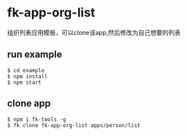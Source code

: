 # fk-app-org-list

组织列表应用模板，可以clone该app,然后修改为自己想要的列表

## run example

```
$ cd example
$ npm install
$ npm start
```

## clone app

```
$ npm i fk-tools -g
$ fk clone fk-app-org-list apps/person/list
```
